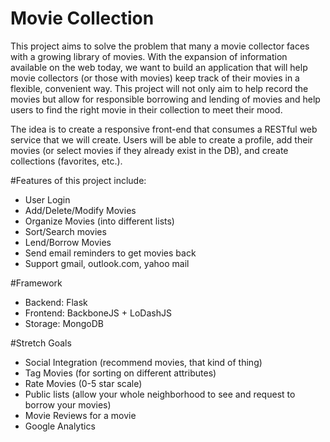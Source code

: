 Movie Collection
================

This project aims to solve the problem that many a movie collector faces with a growing library of movies. With the expansion of information available on the web today, we want to build an application that will help movie collectors (or those with movies) keep track of their movies in a flexible, convenient way. This project will not only aim to help record the movies but allow for responsible borrowing and lending of movies and help users to find the right movie in their collection to meet their mood.

The idea is to create a responsive front-end that consumes a RESTful web service that we will create. Users will be able to create a profile, add their movies (or select movies if they already exist in the DB), and create collections (favorites, etc.).

#Features of this project include:

* User Login
* Add/Delete/Modify Movies
* Organize Movies (into different lists)
* Sort/Search movies
* Lend/Borrow Movies
* Send email reminders to get movies back 
* Support gmail, outlook.com, yahoo mail

#Framework

* Backend: Flask
* Frontend: BackboneJS + LoDashJS
* Storage: MongoDB

#Stretch Goals

* Social Integration (recommend movies, that kind of thing)
* Tag Movies (for sorting on different attributes)
* Rate Movies (0-5 star scale)
* Public lists (allow your whole neighborhood to see and request to borrow your movies)
* Movie Reviews for a movie
* Google Analytics